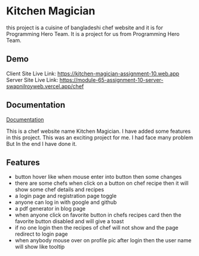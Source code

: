 
# Kitchen Magician

this project is a cuisine of bangladeshi chef website and it is for Programming Hero Team. It is a project for us from Programming Hero Team.



## Demo

Client Site Live Link: https://kitchen-magician-assignment-10.web.app
Server Site Live Link: https://module-65-assignment-10-server-swapnilroyweb.vercel.app/chef


## Documentation

[Documentation](https://linktodocumentation)

This is a chef website name Kitchen Magician. I have added some features in this project. This was an exciting project for me. I had face many problem But In the end I have done it.
## Features

- button hover like when mouse enter into button then some changes
- there are some chefs when click on a button on chef recipe then it will show some chef details and recipes
- a login page and registration page toggle
- anyone can log in with google and github
- a pdf generator in blog page
- when anyone click on favorite button in chefs recipes card then the favorite button disabled and will give a toast
- if no one login then the recipes of chef will not show and the page redirect to login page
- when anybody mouse over on profile pic after login then the user name will show like tooltip


